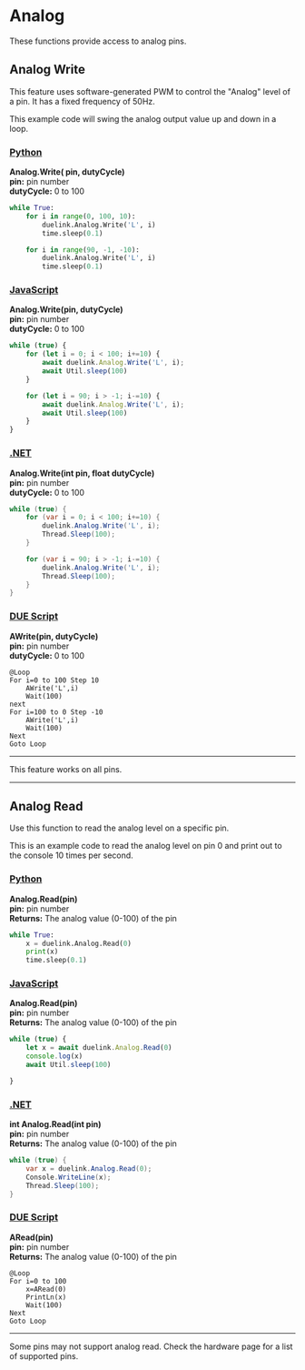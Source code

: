 # Analog

These functions provide access to analog pins. 

## Analog Write

This feature uses software-generated PWM to control the "Analog" level of a pin. It has a fixed frequency of 50Hz.

This example code will swing the analog output value up and down in a loop.

### [Python](#tab/py)

**Analog.Write( pin, dutyCycle)**<br>
**pin:** pin number<br>
**dutyCycle:** 0 to 100

```python
while True:
	for i in range(0, 100, 10):
		duelink.Analog.Write('L', i)
		time.sleep(0.1)

	for i in range(90, -1, -10):
		duelink.Analog.Write('L', i)
		time.sleep(0.1)
```



### [JavaScript](#tab/js)
**Analog.Write(pin, dutyCycle)**<br>
**pin:** pin number<br>
**dutyCycle:** 0 to 100

```js
while (true) {
	for (let i = 0; i < 100; i+=10) {
		await duelink.Analog.Write('L', i);
		await Util.sleep(100)
	}

	for (let i = 90; i > -1; i-=10) {
		await duelink.Analog.Write('L', i);
		await Util.sleep(100)
	}
}
```

### [.NET](#tab/net)
**Analog.Write(int pin, float dutyCycle)**<br>
**pin:** pin number<br>
**dutyCycle:** 0 to 100

```cs
while (true) {
	for (var i = 0; i < 100; i+=10) {
		duelink.Analog.Write('L', i);
		Thread.Sleep(100);
	}

	for (var i = 90; i > -1; i-=10) {
		duelink.Analog.Write('L', i);
		Thread.Sleep(100);
	}
}
```

### [DUE Script](#tab/due)
**AWrite(pin, dutyCycle)**<br>
**pin:** pin number<br>
**dutyCycle:** 0 to 100

```
@Loop
For i=0 to 100 Step 10
    AWrite('L',i)
    Wait(100)
next
For i=100 to 0 Step -10
    AWrite('L',i) 
    Wait(100)
Next
Goto Loop
```
---

This feature works on all pins.

---

## Analog Read

Use this function to read the analog level on a specific pin.

This is an example code to read the analog level on pin 0 and print out to the console 10 times per second.

### [Python](#tab/py)
**Analog.Read(pin)**<br>
**pin:** pin number <br>
**Returns:** The analog value (0-100) of the pin 

```python
while True:
	x = duelink.Analog.Read(0)
	print(x)
	time.sleep(0.1)
```

### [JavaScript](#tab/js)
**Analog.Read(pin)**<br>
**pin:** pin number <br>
**Returns:** The analog value (0-100) of the pin 

```js
while (true) {
	let x = await duelink.Analog.Read(0)
	console.log(x)
	await Util.sleep(100)

}

```

### [.NET](#tab/net)
**int Analog.Read(int pin)**<br>
**pin:** pin number <br>
**Returns:** The analog value (0-100) of the pin 

```cs
while (true) {
	var x = duelink.Analog.Read(0);
	Console.WriteLine(x);
	Thread.Sleep(100);
}
```

### [DUE Script](#tab/due)
**ARead(pin)**<br>
**pin:** pin number <br>
**Returns:** The analog value (0-100) of the pin 

```
@Loop
For i=0 to 100
    x=ARead(0)
    PrintLn(x)  
    Wait(100)
Next
Goto Loop
```
---


Some pins may not support analog read. Check the hardware page for a list of supported pins.